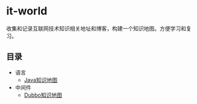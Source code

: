 # it-world
收集和记录互联网技术知识相关地址和博客，构建一个知识地图。方便学习和复习。


## 目录

- 语言
  - [Java知识地图](language/java.md) 
- 中间件
  - [Dubbo知识地图](middleware/dubbo.md)

